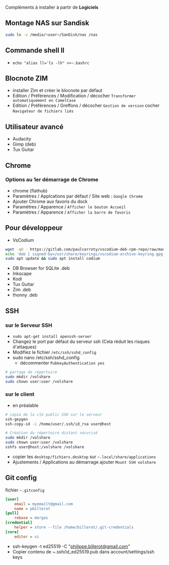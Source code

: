
Compléments à installer à partir de **Logiciels**

## Montage NAS sur Sandisk
```bash
sudo ln -s /media/<user>/SanDisk/nas /nas
```

## Commande shell ll
- `echo "alias ll='ls -lh" >>~.bashrc`

## Blocnote ZIM
- installer Zim et créer le blocnote par défaut
- Edition / Préférences / Modification / décocher `Transformer automatiquement en CamelCase`
- Edition / Préférences / Greffons / décocher `Gestion de version` cocher `Navigateur de fichiers liés`

## Utilisateur avancé
- Audacity
- Gimp (deb)
- Tux Guitar

## Chrome
### Options au 1er démarrage de Chrome
- chrome (flathub)
- Paramètres / Applcations par défaut / Site web : `Google Chrome`
- Ajouter Chrome aux favoris du dock
- Paramètres / Apparence / `Afficher le bouton Accueil`
- Paramètres / Apparence / `Afficher la barre de favoris`

## Pour développeur

- VsCodium
```bash
wget -qO - https://gitlab.com/paulcarroty/vscodium-deb-rpm-repo/raw/master/pub.gpg'' | gpg --dearmor | sudo dd of=/usr/share/keyrings/vscodium-archive-keyring.gpg''
echo 'deb [ signed-by=/usr/share/keyrings/vscodium-archive-keyring.gpg ] https://paulcarroty.gitlab.io/vscodium-deb-rpm-repo/debs vscodium main' | sudo tee /etc/apt/sources.list.d/vscodium.list
sudo apt update && sudo apt install codium
```

- DB Browser for SQLite .deb
- Inkscape
- Kodi
- Tux Guitar
- Zim .deb
- thonny .deb

## SSH
### sur le Serveur SSH
- `sudo apt-get install openssh-server`
- Changez le port par défaut du serveur ssh
    (Cela réduit les risques d'attaques)
- Modifiez le fichier `/etc/ssh/sshd_config`
- sudo nano /etc/ssh/sshd_config
    - décommenter `PubkeyAuthentication yes`

```bash
# partage de répertoire
sudo mkdir /volshare
sudo chown user:user /volshare
```

### sur le client
- en préalable
```bash
# copie de la clé public SSH sur le serveur
ssh-geygen
ssh-copy-id -i /home/user/.ssh/id_rsa user@host
```
```bash
# Création du répertoire distant sécurisé
sudo mkdir /volshare
sudo chown user:user /volshare
sshfs user@host:/volshare /volshare
```
- copier les `desktop/fichiers.desktop` sur `~.local/share/applications`
- Ajustements / Applications au démarrage ajouter `Mount SSH volshare`

## Git config
fichier `~.gitconfig`
```ini
[user]
	email = myemailt@gmail.com
	name = pbillerot
[pull]
	rebase = merges
[credential]
	helper = store --file /home/billerot/.git-credentials
[core]
	editor = vi
```
- ssh-keygen -t ed25519 -C "philippe.billerot@gmail.com"
- Copier contenu de ~.ssh/id_ed25519.pub dans account/settings/ssh keys
